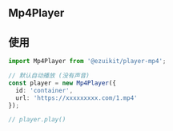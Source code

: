 ## Mp4Player

## 使用

```ts
import Mp4Player from '@ezuikit/player-mp4';

// 默认自动播放 (没有声音)
const player = new Mp4Player({
  id: 'container',
  url: 'https://xxxxxxxxx.com/1.mp4'
});

// player.play()
```
